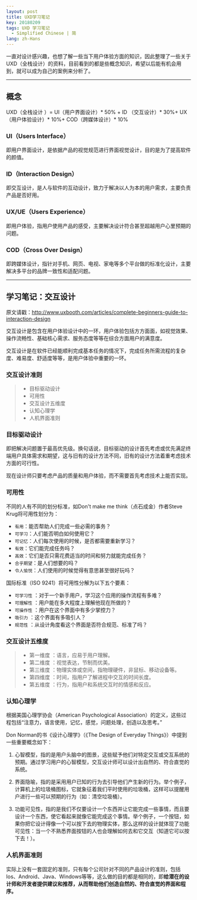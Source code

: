 ```yaml
---
layout: post
title: UXD学习笔记
key: 20180209
tags: UXD 学习笔记
  - Simplified Chinese | 简
lang: zh-Hans
---
```


一直对设计感兴趣，也想了解一些当下用户体验方面的知识，因此整理了一些关于UXD（全栈设计）的资料，目前看到的都是些概念知识，希望以后能有机会用到，就可以成为自己的案例来分析了。

<!--more-->

-----

## 概念

UXD（全栈设计 ）=
UI（用户界面设计）* 50% + ID （交互设计）* 30%+ UX（用户体验设计）* 10%+ COD（跨媒体设计）* 10%

### UI（Users Interface）
即用户界面设计，是依据产品的视觉规范进行界面视觉设计，目的是为了提高软件的颜值。

### ID（Interaction Design）
即交互设计，是人与软件的互动设计，致力于解决以人为本的用户需求，主要负责产品是否好用。

### UX/UE（Users Experience）
即用户体验，指用户使用产品的感受，主要解决设计符合甚至超越用户心里预期的问题。

### COD（Cross Over Design）
即跨媒体设计，指针对手机、网页、电视、家电等多个平台做的标准化设计，主要解决多平台的品牌一致性和适配问题。

-----

## 学习笔记：交互设计

原文请戳：http://www.uxbooth.com/articles/complete-beginners-guide-to-interaction-design

交互设计是包含在用户体验设计中的一环，用户体验包括方方面面，如视觉效果、操作流畅性、基础核心需求、服务态度等等在综合方面用户的满意度。

交互设计是在软件已经能顺利完成基本任务的情况下，完成任务所需流程的复杂度、难易度、舒适度等等，是用户体验中重要的一环。

### 交互设计准则
> - 目标驱动设计
> - 可用性
> - 交互设计五维度
> - 认知心理学
> - 人机界面准则

### 目标驱动设计

即把解决问题置于最高优先级。换句话说，目标驱动的设计首先考虑或优先满足终端用户具体需求和期望，这与旧有的设计方法不同，旧有的设计方法着重考虑技术方面的可行性。

现在设计师只要考虑产品的质量和用户体验，而不需要首先考虑技术上能否实现。

### 可用性

不同的人有不同的划分标准，如Don't make me think（点石成金）作者Steve Krug将可用性划分为：

- `有用`：能否帮助人们完成一些必需的事务？
- `可学习`：人们能否明白如何使用它？
- `可记忆`：人们每次使用的时候，是否都需要重新学习？
- `有效`：它们能完成任务吗？
- `高效`：它们是否只需花费适当的时间和努力就能完成任务？
- `合乎期望`：是人们想要的吗？
- `令人愉悦`：人们使用的时候觉得有意思甚至很好玩吗？

国际标准（ISO 9241）将可用性分解为以下五个要素：

- `可学习性` ：对于一个新手用户，学习这个应用的操作流程有多难？
- `可理解性` ：用户能在多大程度上理解他现在所做的？
- `可操作性` ：用户在这个界面中有多少掌控力？
- `吸引力` ：这个界面有多吸引人？
- `规范性` ：从设计角度看这个界面是否符合规范、标准了吗？

### 交互设计五维度

> - 第一维度 ：语言，应易于用户理解。
> - 第二维度 ：视觉表达，节制而优美。
> - 第三维度 ：物理实体或空间，指物理硬件，非鼠标、移动设备等。
> - 第四维度 ：时间，指用户了解进程中交互的时间长度。
> - 第五维度 ：行为，指用户和系统交互时的情感和反应。

### 认知心理学

根据美国心理学协会（American Psychological Association）的定义，这些过程包括“注意力，语言使用，记忆，感觉，问题处理，创造以及思考。”

Don Norman的书《设计心理学》（《The Design of Everyday Things》）中提到一些重要概念如下：

1. 心智模型，指的是用户头脑中的图景，这些赋予他们对特定交互或交互系统的预期。通过学习用户的心智模型，交互设计师可以设计出自然的、符合直觉的系统。

2. 界面隐喻，指的是采用用户已知的行为去引导他们产生新的行为。举个例子，计算机上的垃圾桶图标，它就象征着我们平时使用的垃圾桶，这样可以提醒用户进行一些可以预期的行为（如：清空垃圾桶）。

3. 功能可见性，指的是我们不仅要设计一个东西并让它能完成一些事情，而且要设计一个东西，使它看起来就像它能完成这个事情。举个例子，一个按钮，如果你把它设计得像一个可以按下去的物理实体，那么这样的设计就体现了功能可见性：当一个不熟悉界面按钮的人也会理解如何去和它交互（知道它可以按下去！）。

### 人机界面准则

实际上没有一套固定的准则，只有每个公司针对不同的产品设计的准则，包括Ios、Android、Java、Windows等等，这么做的目的都是相同的，即**给潜在的设计师和开发者提供建议和推荐，从而帮助他们创造自然的、符合直觉的界面和程序。**









